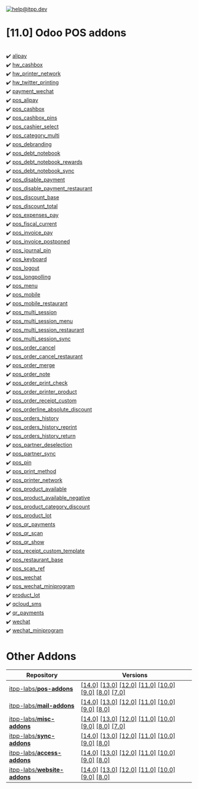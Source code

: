 [![help@itpp.dev](https://itpp.dev/images/infinity-readme.png)](mailto:help@itpp.dev)
# [11.0] Odoo POS addons 

<br/>:heavy_check_mark: [alipay](https://apps.odoo.com/apps/modules/11.0/alipay/)
<br/>:heavy_check_mark: [hw_cashbox](https://apps.odoo.com/apps/modules/11.0/hw_cashbox/)
<br/>:heavy_check_mark: [hw_printer_network](https://apps.odoo.com/apps/modules/11.0/hw_printer_network/)
<br/>:heavy_check_mark: [hw_twitter_printing](https://apps.odoo.com/apps/modules/11.0/hw_twitter_printing/)
<br/>:heavy_check_mark: [payment_wechat](https://apps.odoo.com/apps/modules/11.0/payment_wechat/)
<br/>:heavy_check_mark: [pos_alipay](https://apps.odoo.com/apps/modules/11.0/pos_alipay/)
<br/>:heavy_check_mark: [pos_cashbox](https://apps.odoo.com/apps/modules/11.0/pos_cashbox/)
<br/>:heavy_check_mark: [pos_cashbox_pins](https://apps.odoo.com/apps/modules/11.0/pos_cashbox_pins/)
<br/>:heavy_check_mark: [pos_cashier_select](https://apps.odoo.com/apps/modules/11.0/pos_cashier_select/)
<br/>:heavy_check_mark: [pos_category_multi](https://apps.odoo.com/apps/modules/11.0/pos_category_multi/)
<br/>:heavy_check_mark: [pos_debranding](https://apps.odoo.com/apps/modules/11.0/pos_debranding/)
<br/>:heavy_check_mark: [pos_debt_notebook](https://apps.odoo.com/apps/modules/11.0/pos_debt_notebook/)
<br/>:heavy_check_mark: [pos_debt_notebook_rewards](https://apps.odoo.com/apps/modules/11.0/pos_debt_notebook_rewards/)
<br/>:heavy_check_mark: [pos_debt_notebook_sync](https://apps.odoo.com/apps/modules/11.0/pos_debt_notebook_sync/)
<br/>:heavy_check_mark: [pos_disable_payment](https://apps.odoo.com/apps/modules/11.0/pos_disable_payment/)
<br/>:heavy_check_mark: [pos_disable_payment_restaurant](https://apps.odoo.com/apps/modules/11.0/pos_disable_payment_restaurant/)
<br/>:heavy_check_mark: [pos_discount_base](https://apps.odoo.com/apps/modules/11.0/pos_discount_base/)
<br/>:heavy_check_mark: [pos_discount_total](https://apps.odoo.com/apps/modules/11.0/pos_discount_total/)
<br/>:heavy_check_mark: [pos_expenses_pay](https://apps.odoo.com/apps/modules/11.0/pos_expenses_pay/)
<br/>:heavy_check_mark: [pos_fiscal_current](https://apps.odoo.com/apps/modules/11.0/pos_fiscal_current/)
<br/>:heavy_check_mark: [pos_invoice_pay](https://apps.odoo.com/apps/modules/11.0/pos_invoice_pay/)
<br/>:heavy_check_mark: [pos_invoice_postponed](https://apps.odoo.com/apps/modules/11.0/pos_invoice_postponed/)
<br/>:heavy_check_mark: [pos_journal_pin](https://apps.odoo.com/apps/modules/11.0/pos_journal_pin/)
<br/>:heavy_check_mark: [pos_keyboard](https://apps.odoo.com/apps/modules/11.0/pos_keyboard/)
<br/>:heavy_check_mark: [pos_logout](https://apps.odoo.com/apps/modules/11.0/pos_logout/)
<br/>:heavy_check_mark: [pos_longpolling](https://apps.odoo.com/apps/modules/11.0/pos_longpolling/)
<br/>:heavy_check_mark: [pos_menu](https://apps.odoo.com/apps/modules/11.0/pos_menu/)
<br/>:heavy_check_mark: [pos_mobile](https://apps.odoo.com/apps/modules/11.0/pos_mobile/)
<br/>:heavy_check_mark: [pos_mobile_restaurant](https://apps.odoo.com/apps/modules/11.0/pos_mobile_restaurant/)
<br/>:heavy_check_mark: [pos_multi_session](https://apps.odoo.com/apps/modules/11.0/pos_multi_session/)
<br/>:heavy_check_mark: [pos_multi_session_menu](https://apps.odoo.com/apps/modules/11.0/pos_multi_session_menu/)
<br/>:heavy_check_mark: [pos_multi_session_restaurant](https://apps.odoo.com/apps/modules/11.0/pos_multi_session_restaurant/)
<br/>:heavy_check_mark: [pos_multi_session_sync](https://apps.odoo.com/apps/modules/11.0/pos_multi_session_sync/)
<br/>:heavy_check_mark: [pos_order_cancel](https://apps.odoo.com/apps/modules/11.0/pos_order_cancel/)
<br/>:heavy_check_mark: [pos_order_cancel_restaurant](https://apps.odoo.com/apps/modules/11.0/pos_order_cancel_restaurant/)
<br/>:heavy_check_mark: [pos_order_merge](https://apps.odoo.com/apps/modules/11.0/pos_order_merge/)
<br/>:heavy_check_mark: [pos_order_note](https://apps.odoo.com/apps/modules/11.0/pos_order_note/)
<br/>:heavy_check_mark: [pos_order_print_check](https://apps.odoo.com/apps/modules/11.0/pos_order_print_check/)
<br/>:heavy_check_mark: [pos_order_printer_product](https://apps.odoo.com/apps/modules/11.0/pos_order_printer_product/)
<br/>:heavy_check_mark: [pos_order_receipt_custom](https://apps.odoo.com/apps/modules/11.0/pos_order_receipt_custom/)
<br/>:heavy_check_mark: [pos_orderline_absolute_discount](https://apps.odoo.com/apps/modules/11.0/pos_orderline_absolute_discount/)
<br/>:heavy_check_mark: [pos_orders_history](https://apps.odoo.com/apps/modules/11.0/pos_orders_history/)
<br/>:heavy_check_mark: [pos_orders_history_reprint](https://apps.odoo.com/apps/modules/11.0/pos_orders_history_reprint/)
<br/>:heavy_check_mark: [pos_orders_history_return](https://apps.odoo.com/apps/modules/11.0/pos_orders_history_return/)
<br/>:heavy_check_mark: [pos_partner_deselection](https://apps.odoo.com/apps/modules/11.0/pos_partner_deselection/)
<br/>:heavy_check_mark: [pos_partner_sync](https://apps.odoo.com/apps/modules/11.0/pos_partner_sync/)
<br/>:heavy_check_mark: [pos_pin](https://apps.odoo.com/apps/modules/11.0/pos_pin/)
<br/>:heavy_check_mark: [pos_print_method](https://apps.odoo.com/apps/modules/11.0/pos_print_method/)
<br/>:heavy_check_mark: [pos_printer_network](https://apps.odoo.com/apps/modules/11.0/pos_printer_network/)
<br/>:heavy_check_mark: [pos_product_available](https://apps.odoo.com/apps/modules/11.0/pos_product_available/)
<br/>:heavy_check_mark: [pos_product_available_negative](https://apps.odoo.com/apps/modules/11.0/pos_product_available_negative/)
<br/>:heavy_check_mark: [pos_product_category_discount](https://apps.odoo.com/apps/modules/11.0/pos_product_category_discount/)
<br/>:heavy_check_mark: [pos_product_lot](https://apps.odoo.com/apps/modules/11.0/pos_product_lot/)
<br/>:heavy_check_mark: [pos_qr_payments](https://apps.odoo.com/apps/modules/11.0/pos_qr_payments/)
<br/>:heavy_check_mark: [pos_qr_scan](https://apps.odoo.com/apps/modules/11.0/pos_qr_scan/)
<br/>:heavy_check_mark: [pos_qr_show](https://apps.odoo.com/apps/modules/11.0/pos_qr_show/)
<br/>:heavy_check_mark: [pos_receipt_custom_template](https://apps.odoo.com/apps/modules/11.0/pos_receipt_custom_template/)
<br/>:heavy_check_mark: [pos_restaurant_base](https://apps.odoo.com/apps/modules/11.0/pos_restaurant_base/)
<br/>:heavy_check_mark: [pos_scan_ref](https://apps.odoo.com/apps/modules/11.0/pos_scan_ref/)
<br/>:heavy_check_mark: [pos_wechat](https://apps.odoo.com/apps/modules/11.0/pos_wechat/)
<br/>:heavy_check_mark: [pos_wechat_miniprogram](https://apps.odoo.com/apps/modules/11.0/pos_wechat_miniprogram/)
<br/>:heavy_check_mark: [product_lot](https://apps.odoo.com/apps/modules/11.0/product_lot/)
<br/>:heavy_check_mark: [qcloud_sms](https://apps.odoo.com/apps/modules/11.0/qcloud_sms/)
<br/>:heavy_check_mark: [qr_payments](https://apps.odoo.com/apps/modules/11.0/qr_payments/)
<br/>:heavy_check_mark: [wechat](https://apps.odoo.com/apps/modules/11.0/wechat/)
<br/>:heavy_check_mark: [wechat_miniprogram](https://apps.odoo.com/apps/modules/11.0/wechat_miniprogram/)

Other Addons
============

| Repository | Versions |
|------------|----------|
| [itpp-labs/**pos-addons**](https://github.com/itpp-labs/pos-addons) | [[14.0]](https://github.com/itpp-labs/pos-addons/tree/14.0#readme) [[13.0]](https://github.com/itpp-labs/pos-addons/tree/13.0#readme) [[12.0]](https://github.com/itpp-labs/pos-addons/tree/12.0#readme) [[11.0]](https://github.com/itpp-labs/pos-addons/tree/11.0#readme) [[10.0]](https://github.com/itpp-labs/pos-addons/tree/10.0#readme) [[9.0]](https://github.com/itpp-labs/pos-addons/tree/9.0#readme) [[8.0]](https://github.com/itpp-labs/pos-addons/tree/8.0#readme) [[7.0]](https://github.com/itpp-labs/pos-addons/tree/7.0#readme) |
| [itpp-labs/**mail-addons**](https://github.com/itpp-labs/mail-addons) | [[14.0]](https://github.com/itpp-labs/mail-addons/tree/14.0#readme) [[13.0]](https://github.com/itpp-labs/mail-addons/tree/13.0#readme) [[12.0]](https://github.com/itpp-labs/mail-addons/tree/12.0#readme) [[11.0]](https://github.com/itpp-labs/mail-addons/tree/11.0#readme) [[10.0]](https://github.com/itpp-labs/mail-addons/tree/10.0#readme) [[9.0]](https://github.com/itpp-labs/mail-addons/tree/9.0#readme) [[8.0]](https://github.com/itpp-labs/mail-addons/tree/8.0#readme) |
| [itpp-labs/**misc-addons**](https://github.com/itpp-labs/misc-addons) | [[14.0]](https://github.com/itpp-labs/misc-addons/tree/14.0#readme) [[13.0]](https://github.com/itpp-labs/misc-addons/tree/13.0#readme) [[12.0]](https://github.com/itpp-labs/misc-addons/tree/12.0#readme) [[11.0]](https://github.com/itpp-labs/misc-addons/tree/11.0#readme) [[10.0]](https://github.com/itpp-labs/misc-addons/tree/10.0#readme) [[9.0]](https://github.com/itpp-labs/misc-addons/tree/9.0#readme) [[8.0]](https://github.com/itpp-labs/misc-addons/tree/8.0#readme) [[7.0]](https://github.com/itpp-labs/misc-addons/tree/7.0#readme) |
| [itpp-labs/**sync-addons**](https://github.com/itpp-labs/sync-addons) | [[14.0]](https://github.com/itpp-labs/sync-addons/tree/14.0#readme) [[13.0]](https://github.com/itpp-labs/sync-addons/tree/13.0#readme) [[12.0]](https://github.com/itpp-labs/sync-addons/tree/12.0#readme) [[11.0]](https://github.com/itpp-labs/sync-addons/tree/11.0#readme) [[10.0]](https://github.com/itpp-labs/sync-addons/tree/10.0#readme) [[9.0]](https://github.com/itpp-labs/sync-addons/tree/9.0#readme) [[8.0]](https://github.com/itpp-labs/sync-addons/tree/8.0#readme) |
| [itpp-labs/**access-addons**](https://github.com/itpp-labs/access-addons) | [[14.0]](https://github.com/itpp-labs/access-addons/tree/14.0#readme) [[13.0]](https://github.com/itpp-labs/access-addons/tree/13.0#readme) [[12.0]](https://github.com/itpp-labs/access-addons/tree/12.0#readme) [[11.0]](https://github.com/itpp-labs/access-addons/tree/11.0#readme) [[10.0]](https://github.com/itpp-labs/access-addons/tree/10.0#readme) [[9.0]](https://github.com/itpp-labs/access-addons/tree/9.0#readme) [[8.0]](https://github.com/itpp-labs/access-addons/tree/8.0#readme) |
| [itpp-labs/**website-addons**](https://github.com/itpp-labs/website-addons) | [[14.0]](https://github.com/itpp-labs/website-addons/tree/14.0#readme) [[13.0]](https://github.com/itpp-labs/website-addons/tree/13.0#readme) [[12.0]](https://github.com/itpp-labs/website-addons/tree/12.0#readme) [[11.0]](https://github.com/itpp-labs/website-addons/tree/11.0#readme) [[10.0]](https://github.com/itpp-labs/website-addons/tree/10.0#readme) [[9.0]](https://github.com/itpp-labs/website-addons/tree/9.0#readme) [[8.0]](https://github.com/itpp-labs/website-addons/tree/8.0#readme) |
